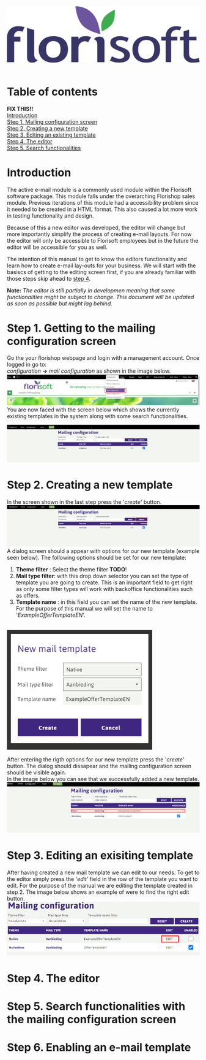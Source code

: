 <img src="../../fslogo.png" alt="Florisoft Logo"> 
&nbsp;

# Table of contents 
**FIX THIS!!**  
[Introduction](#introduction)  
[Step 1. Mailing configuration screen](#step-1-getting-to-the-mailing-configuration-screen)  
[Step 2. Creating a new template](#step-2-creating-a-new-template)  
[Step 3. Editing an existing template](#step-3-editing-an-exisiting-template)  
[Step 4. The editor](#step-4-the-editor)  
[Step 5. Search functionalities](#step-5-search-functionalities-with-the-mailing-configuration-screen)  

# Introduction

The active e-mail module is a commonly used module within the Florisoft software package. This module falls under the overarching Florishop sales module. Previous iterations of this module had a accessibility problem since it needed to be created in a HTML format. This also caused a lot more work in testing functionality and design. <br>

Because of this a new editor was developed, the editor will change but more importantly simplify the process of creating e-mail layouts. For now the editor will only be accessible to Florisoft employees but in the future the editor will be accessible for you as well. <br>

The intention of this manual to get to know the editors functionality and learn how to create e-mail lay-outs for your business. We will start with the basiscs of getting to the editing screen first, if you are already familiar with those steps skip ahead to [step 4](#step-4-the-editor). <br>

**Note:** *The editor is still partially in developmen meaning that some functionalities might be subject to change. This document will be updated as soon as possible but might lag behind.*  

# Step 1. Getting to the mailing configuration screen 
Go the your florishop webpage and login with a management account. Once logged in go to:</br> *configuration* **→**  *mail configuration* as shown in the image below.
<img src=".Active Email Editior EN media/GettingToTheMailingConfigurationScreen.png" alt="getting to editor">
<br>
You are now faced with the screen below which shows the currently existing templates in the system along with some search functionalities. <br>

<img src=".Active Email Editior EN media/Mailing Configuration Screen.png" alt="Mailing Configuration Screen">


# Step 2. Creating a new template
In the screen shown in the last step press the '*create*' button.
<img src=".Active Email Editior EN media/CreateButtonMailConfig.png">
A dialog screen should a appear with options for our new template (example seen below). The following options should be set for our new template:  

1. **Theme filter** : Select the theme filter **TODO**!
2. **Mail type filter**: with this drop down selector you can set the type of template you are going to create.  This is an important field to get right as only some filter types will work with backoffice functionalities such as offers.
3. **Template name** : in this field you can set the name of the new template. For the purpose of this manual we will set the name to '*ExampleOfferTemplateEN*'.

<br>
<img src=".Active Email Editior EN media/NewMailTemplateOptions.png">  

After entering the rigth options for our new template press the '*create*' button. The dialog should dissapear and the mailing configuration screen should be visible again. <br> 
In the image below you can see that we successfully added a new template.
<img src=".Active Email Editior EN media/NewMailTemplateCreated.png">

# Step 3. Editing an exisiting template 
After having created a new mail template we can edit to our needs. To get to the editor simply press the '*edit*' field in the row of the template you want to edit. 
For the purpose of the manual we are editing the template created in step 2. The image below shows an example of were to find the right edit button. 
<img src=".Active Email Editior EN media/EditButtonForMailTemplate.png">

# Step 4. The editor

# Step 5. Search functionalities with the mailing configuration screen

# Step 6. Enabling an e-mail template